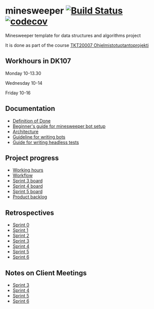 # minesweeper [![Build Status](https://travis-ci.org/TiraLabra/minesweeper.svg?branch=master)](https://travis-ci.org/TiraLabra/minesweeper)[![codecov](https://codecov.io/gh/TiraLabra/minesweeper/branch/master/graph/badge.svg)](https://codecov.io/gh/TiraLabra/minesweeper)

Minesweeper template for data structures and algorithms project

It is done as part of the course [TKT20007 Ohjelmistotuotantoprojekti](https://github.com/HY-TKTL/TKT20007-Ohjelmistotuotantoprojekti)

## Workhours in DK107

Monday 10-13.30

Wednesday 10-14 

Friday 10-16

## Documentation
-   [Definition of Done](https://helsinkifi-my.sharepoint.com/:w:/g/personal/jermusto_ad_helsinki_fi/Ea7I4Fxar9dEjPrevnzOXaMBuWZ7h_ZDH5jQdJm7uQ_Sjw)
-   [Beginner's guide for minesweeper bot setup](https://github.com/TiraLabra/minesweeper/blob/master/documentation/Beginners-Guide.md)
-   [Architecture](https://github.com/TiraLabra/minesweeper/blob/master/documentation/Architecture-Documentation.md)
-   [Guideline for writing bots](https://github.com/TiraLabra/minesweeper/blob/master/documentation/Writing-Bots.md)
-   [Guide for writing headless tests](https://github.com/TiraLabra/minesweeper/blob/master/documentation/headless-testing.md)

## Project progress
-   [Working hours](https://helsinkifi-my.sharepoint.com/:x:/g/personal/jermusto_ad_helsinki_fi/EWKQox0uvixEupOQ90-N2u0BDQv4EVi05rhoQAP-vzImlg?e=zcIxHE)
-   [Workflow](https://helsinkifi-my.sharepoint.com/:w:/g/personal/jermusto_ad_helsinki_fi/Ea9AnzQhw79PrinE3BbHqvIBcvvZ3k_Q0KPHYS4sj6KzsQ?e=PQUDBy)
-   [Sprint 3 board](https://github.com/TiraLabra/minesweeper/projects/1)
-   [Sprint 4 board](https://github.com/TiraLabra/minesweeper/projects/2)
-   [Sprint 5 board](https://github.com/TiraLabra/minesweeper/projects/3)
-   [Product backlog](https://helsinkifi-my.sharepoint.com/:x:/r/personal/jermusto_ad_helsinki_fi/_layouts/15/Doc.aspx?sourcedoc=%7B27b987b4-f6b3-4dd5-8b40-b14d1b5553fb%7D&action=default&cid=16f71932-7144-4c70-85bc-a2781676895c)

## Retrospectives
-   [Sprint 0](https://helsinkifi-my.sharepoint.com/:w:/g/personal/jermusto_ad_helsinki_fi/EX7DEhSqQa1Cr1Frk_s9DIoByCM3laqIdS27pmF0lMYovg?e=ZuwpOr)
-   [Sprint 1](https://helsinkifi-my.sharepoint.com/:w:/g/personal/jermusto_ad_helsinki_fi/EaCafe0NeQhIn9RvXX5NGdIBhEdWoSMhUK8QN81QgAOEiQ?e=uZb7Uu)
-   [Sprint 2](https://helsinkifi-my.sharepoint.com/:w:/g/personal/antlammi_ad_helsinki_fi/EZDDm5dJfnhEnIVKQ09PbmwBDXRmR4hKxA7fSKaOYJvkPg?e=a0EW2W)
-   [Sprint 3](https://helsinkifi-my.sharepoint.com/:w:/g/personal/jermusto_ad_helsinki_fi/EV-9zUdnmDtCoePpXSOzNYQBxyav4A66BKxKV0HMV3bKLA?e=Y9EJcM)
-   [Sprint 4](https://helsinkifi-my.sharepoint.com/:w:/g/personal/jermusto_ad_helsinki_fi/EePIA4VOXdtInlMIxWvw4l8BNFvupzbEdoos4i49rTLqSw?e=0vDlca)
-   [Sprint 5](https://helsinkifi-my.sharepoint.com/:w:/g/personal/jermusto_ad_helsinki_fi/EQuPXWSYX6hAsYZ6WzD8JhABU7nVT2D6azj2jJfXFHmV1g?e=a4HRex)
-   [Sprint 6](https://helsinkifi-my.sharepoint.com/:w:/g/personal/jermusto_ad_helsinki_fi/EbFTxJqYp3xBk2kpfb9DbyAB_sPYn-1v1z7-V1M5CbSFVQ?e=BOAow7)
## Notes on Client Meetings

-   [Sprint 3](https://helsinkifi-my.sharepoint.com/:w:/g/personal/jermusto_ad_helsinki_fi/EVBtQfZkVSNMv8xDzRbPURcBGQvC2AZ49jySvPEdoPVT6Q?e=p9WEXI)
-   [Sprint 4](https://helsinkifi-my.sharepoint.com/:w:/g/personal/jermusto_ad_helsinki_fi/EXUCXdtjXoZGkUTiI2-zW0oBywKPhSfmtDidHNCAzV3sHg?e=xW92S5)
-   [Sprint 5](https://helsinkifi-my.sharepoint.com/:w:/g/personal/jermusto_ad_helsinki_fi/ESdNJMwzPTNKnaokSqW0xu0BqR5bZPdhV9WjKk8Mnza0Uw?rtime=6hOtoJt410g)
-   [Sprint 6](https://helsinkifi-my.sharepoint.com/:w:/g/personal/jermusto_ad_helsinki_fi/ERBbfpTF9dRAreI3Hcj98dQBDPkrSwc92sLZweFijYuYSw?e=Phdpo2)
